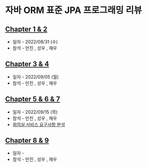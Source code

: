 
# 자바 ORM 표준 JPA 프로그래밍 리뷰
## [Chapter 1 & 2](https://github.com/mobile-note/JPA-Review/wiki/Chapter-1-&-2)
- 일자 - 2022/08/31 (수)
- 참석 - 만진 , 성우 , 재우
## [Chapter 3 & 4](https://github.com/mobile-note/JPA-Review/wiki/Chapter-3-&-4)
- 일자 - 2022/09/05 (월)
- 참석 - 만진 , 성우 , 재우
## [Chapter 5 & 6 & 7](https://github.com/mobile-note/JPA-Review/wiki/Chapter-5-&-6-&-7)
- 일자 - 2022/09/15 (목)
- 참석 - 만진 , 성우 , 재우
- [회의실 서비스 요구사항 분석](https://github.com/mobile-note/JPA-Review/wiki/%EC%9A%94%EA%B5%AC%EC%82%AC%ED%95%AD)
## [Chapter 8 & 9](https://github.com/mobile-note/JPA-Review/wiki/Chapter-8-&-9)
- 일자 - 
- 참석 - 만진 , 성우 , 재우
